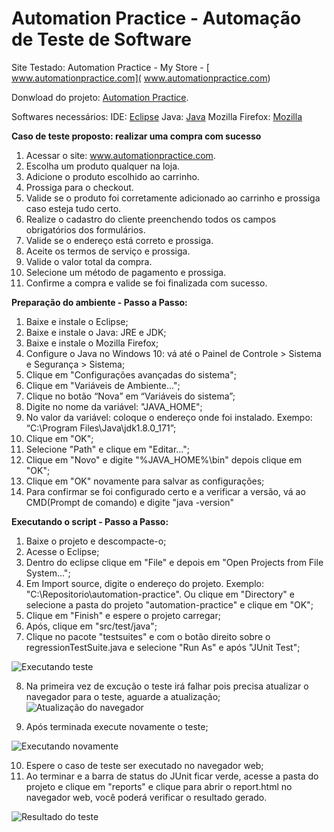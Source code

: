 ﻿
# [](https://github.com/jpierregnz/automation-practice)Automation Practice - Automação de Teste de Software
Site Testado: Automation Practice - My Store - [ www.automationpractice.com]( www.automationpractice.com)

Donwload do projeto: [Automation Practice](https://github.com/jpierregnz/automation-practice/archive/master.zip).

Softwares necessários:
IDE: [Eclipse](http://www.eclipse.org/)
Java: [Java](http://www.oracle.com/technetwork/pt/java/index.html)
Mozilla Firefox: [Mozilla](https://www.mozilla.org/pt-BR/firefox/new/)

**Caso de teste proposto: realizar uma compra com sucesso**
1. Acessar o site: www.automationpractice.com.
2. Escolha um produto qualquer na loja.
3. Adicione o produto escolhido ao carrinho.
4. Prossiga para o checkout.
5. Valide se o produto foi corretamente adicionado ao carrinho e prossiga caso esteja tudo certo.
6. Realize o cadastro do cliente preenchendo todos os campos obrigatórios dos formulários.
7. Valide se o endereço está correto e prossiga.
8. Aceite os termos de serviço e prossiga.
9. Valide o valor total da compra.
10. Selecione um método de pagamento e prossiga.
11. Confirme a compra e valide se foi finalizada com sucesso.

**Preparação do ambiente - Passo a Passo:**
 1. Baixe e instale o Eclipse;
 2. Baixe e instale o Java: JRE e JDK;
 3. Baixe e instale o Mozilla Firefox;
 4. Configure o Java no Windows 10: vá até o Painel de Controle > Sistema e Segurança > Sistema;
 5. Clique em "Configurações avançadas do sistema";
 6. Clique em "Variáveis de Ambiente...";
 7. Clique no botão “Nova” em “Variáveis do sistema”;
 8. Digite no nome da variável: "JAVA_HOME";
 9. No valor da variável: coloque o endereço onde foi instalado. Exempo: “C:\Program Files\Java\jdk1.8.0_171”;
 10. Clique em "OK";
 11. Selecione "Path" e clique em "Editar...";
 12. Clique em "Novo" e digite "%JAVA_HOME%\bin" depois clique em "OK";
 13. Clique em "OK" novamente para salvar as configurações;
 14. Para confirmar se foi configurado certo e a verificar a versão, vá ao CMD(Prompt de comando) e digite "java -version"

**Executando o script - Passo a Passo:**
 1. Baixe o projeto e descompacte-o;
 2. Acesse o Eclipse;
 3. Dentro do eclipse clique em "File" e depois em "Open Projects from File System...";
 4. Em Import source, digite o endereço do projeto. Exemplo: "C:\Repositorio\automation-practice". Ou clique em "Directory" e selecione a pasta do projeto "automation-practice" e clique em "OK";
 5. Clique em "Finish" e espere o projeto carregar;
 6. Após, clique em "src/test/java";
 7. Clique no pacote "testsuites" e com o botão direito sobre o regressionTestSuite.java e selecione "Run As" e após "JUnit Test";

![Executando teste](https://lh3.googleusercontent.com/yrIjt81CMYy978DjhhDNYBFmhLFoY699wR3t4BExNh9sIbZged-XV7p7kdZdZxPnjDUoXmtBsJ9Q)

 8. Na primeira vez de excução o teste irá falhar pois precisa atualizar o navegador para o teste, aguarde a atualização;
![Atualização do navegador](https://lh3.googleusercontent.com/Ob-Wv73MPjizb5-uXPDYhD0ZyiHwxQ0JKUS3azs3yu8VqZmoJymEiq3LSuaCSYeUGL2pHcMFXAPl)

 9. Após terminada execute novamente o teste;
 
 ![Executando novamente](https://lh3.googleusercontent.com/lpZDbraJT_uoHQfhgRoulf842k_hliu06W05qll_g1bhsrB1mAHaTYGJuicXmZhVuUS_Vd6tfmdn)

 10. Espere o caso de teste ser executado no navegador web;
 11. Ao terminar e a barra de status do JUnit ficar verde, acesse a pasta do projeto e clique em "reports" e clique para abrir o report.html no navegador web, você poderá verificar o resultado gerado.
 
![Resultado do teste](https://lh3.googleusercontent.com/Yg1SZQrYlxNZygz0al000pLGV7S3MJQ5dtnMH6ZEkmm9wPvyJvKlLXqsIVfZOKGfX3fdfYLo5UvJ)
